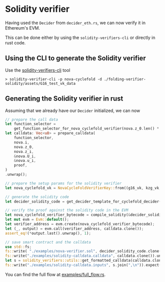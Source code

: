 # Solidity verifier

Having used the `Decider` from `decider_eth.rs`, we can now verify it in Ethereum's EVM.

This can be done either by using the `solidity-verifiers-cli` or directly in rust code.

## Using the CLI to generate the Solidity verifier
Use the [solidity-verifiers-cli](https://github.com/privacy-scaling-explorations/sonobe/tree/main/cli) tool
```
> solidity-verifier-cli -p nova-cyclefold -d ./folding-verifier-solidity/assets/G16_test_vk_data
```

## Generating the Solidity verifier in rust
Assuming that we already have our `Decider` initialized, we can now 


```rust
// prepare the call data
let function_selector =
    get_function_selector_for_nova_cyclefold_verifier(nova.z_0.len() * 2 + 1);
let calldata: Vec<u8> = prepare_calldata(
    function_selector,
    nova.i,
    nova.z_0,
    nova.z_i,
    &nova.U_i,
    &nova.u_i,
    proof,
)
.unwrap();

// prepare the setup params for the solidity verifier
let nova_cyclefold_vk = NovaCycleFoldVerifierKey::from((g16_vk, kzg_vk, f_circuit.state_len()));

// generate the solidity code
let decider_solidity_code = get_decider_template_for_cyclefold_decider(nova_cyclefold_vk);

// verify the proof against the solidity code in the EVM
let nova_cyclefold_verifier_bytecode = compile_solidity(&decider_solidity_code, "NovaDecider");
let mut evm = Evm::default();
let verifier_address = evm.create(nova_cyclefold_verifier_bytecode);
let (_, output) = evm.call(verifier_address, calldata.clone());
assert_eq!(*output.last().unwrap(), 1);

// save smart contract and the calldata
use std::fs;
fs::write( "./examples/nova-verifier.sol", decider_solidity_code.clone()).unwrap();
fs::write("./examples/solidity-calldata.calldata", calldata.clone()).unwrap();
let s = solidity_verifiers::utils::get_formatted_calldata(calldata.clone());
fs::write("./examples/solidity-calldata.inputs", s.join(",\n")).expect("");
```

You can find the full flow at [examples/full_flow.rs](https://github.com/privacy-scaling-explorations/sonobe/blob/main/examples/full_flow.rs).
